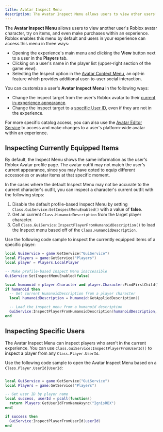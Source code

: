 ```yaml
---
title: Avatar Inspect Menu
description: The Avatar Inspect Menu allows users to view other users' avatars, try on items, make purchases.
---
```


The **Avatar Inspect Menu** allows users to view another user's Roblox avatar character, try on items, and even make purchases within an experience. Roblox enables this menu by default and users in your experience can access this menu in three ways:

- Opening the experience's main menu and clicking the **View** button next to a user in the **Players** tab.
- Clicking on a user's name in the player list (upper-right section of the game view).
- Selecting the Inspect option in the [Avatar Context Menu](../players/avatar-context-menu.md), an opt-in feature which provides additional user-to-user social interaction.

You can customize a user's **Avatar Inspect Menu** in the following ways:

- Change the inspect target from the user's Roblox avatar to their [current in-experience appearance](#inspecting-currently-equipped-items).
- Change the inspect target to a [specific User ID](#inspecting-specific-users), even if they are not in the experience.

For more specific catalog access, you can also use the [Avatar Editor Service](../players/avatar-editor.md) to access and make changes to a user's platform-wide avatar within an experience.

## Inspecting Currently Equipped Items

By default, the Inspect Menu shows the same information as the user's Roblox Avatar profile page. The avatar outfit may not match the user's current appearance, since you may have opted to equip different accessories or avatar items at that specific moment.

In the cases where the default Inspect Menu may not be accurate to the current character's outfit, you can inspect a character's current outfit with the following steps:

1. Disable the default profile-based Inspect Menu by setting `Class.GuiService:SetInspectMenuEnabled()` with a value of **false**.
2. Get an current `Class.HumanoidDescription` from the target player character.
3. Call `Class.GuiService:InspectPlayerFromHumanoidDescription()` to load the Inspect menu based off of the `Class.HumanoidDescription`.

Use the following code sample to inspect the currently equipped items of a specific player:

```lua
local GuiService = game:GetService("GuiService")
local Players = game:GetService("Players")
local player = Players.LocalPlayer

-- Make profile-based Inspect Menu inaccessible
GuiService:SetInspectMenuEnabled(false)

local humanoid = player.Character and player.Character:FindFirstChild("Humanoid")
if humanoid then
  -- Get current HumanoidDescription from a player character
  local humanoidDescription = humanoid:GetAppliedDescription()

  -- Load the inspect menu from a humanoid description
  GuiService:InspectPlayerFromHumanoidDescription(humanoidDescription, player.Name)
end
```

## Inspecting Specific Users

The Avatar Inspect Menu can inspect players who aren't in the current experience. You can use `Class.GuiService:InspectPlayerFromUserId()` to inspect a player from any `Class.Player.UserId`.

Use the following code sample to open the Avatar Inspect Menu based on a `Class.Player.UserId|UserId`:

```lua

local GuiService = game:GetService("GuiService")
local Players = game:GetService("Players")

-- Get user ID by player name
local success, userId = pcall(function()
  return Players:GetUserIdFromNameAsync("IgnisRBX")
end)

if success then
  GuiService:InspectPlayerFromUserId(userId)
end
```
